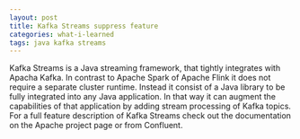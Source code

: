 ```yaml
---
layout: post
title: Kafka Streams suppress feature
categories: what-i-learned
tags: java kafka streams
---
```

Kafka Streams is a Java streaming framework, that tightly integrates with Apacha Kafka. In contrast to Apache Spark of Apache Flink it does not require a separate cluster runtime. Instead it consist of a Java library to be fully integrated into any Java application. In that way it can augment the capabilities of that application by adding stream processing of Kafka topics. For a full feature  description of Kafka Streams check out the documentation on the Apache project page or from Confluent.

